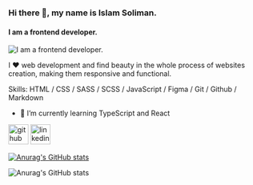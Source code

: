 ### Hi there 👋, my name is Islam Soliman.
#### I am a frontend developer.
![I am a frontend developer.](https://avatars.githubusercontent.com/u/100162507?s=400&u=7299c534507d62daf7e018a111da51cedaad114b&v=4)

I ❤️ web development and find beauty in the whole process of websites creation, making them responsive and functional.

Skills: HTML / CSS / SASS / SCSS / JavaScript / Figma / Git / Github / Markdown

- 🌱 I’m currently learning TypeScript and React 


[<img src='https://cdn.jsdelivr.net/npm/simple-icons@3.0.1/icons/github.svg' alt='github' height='40'>](https://github.com/https://github.com/simokitkat)  [<img src='https://cdn.jsdelivr.net/npm/simple-icons@3.0.1/icons/linkedin.svg' alt='linkedin' height='40'>](https://www.linkedin.com/in/https://www.linkedin.com/in/islamsoliman92//)  

[![Anurag's GitHub stats](https://github-readme-stats.vercel.app/api?username=simokitkat)](https://github.com/simokitkat/github-readme-stats)

![Anurag's GitHub stats](https://github-readme-stats.vercel.app/api?username=simokitkat&show_icons=true)
